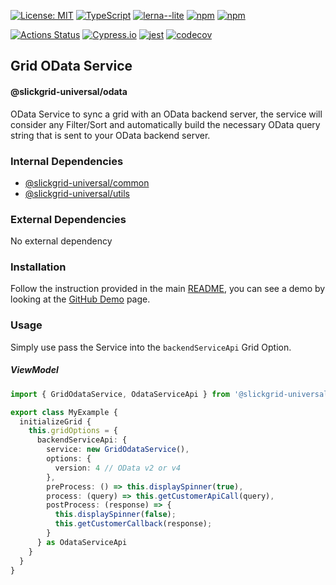 [![License: MIT](https://img.shields.io/badge/License-MIT-yellow.svg)](https://opensource.org/licenses/MIT)
[![TypeScript](https://img.shields.io/badge/%3C%2F%3E-TypeScript-%230074c1.svg)](http://www.typescriptlang.org/)
[![lerna--lite](https://img.shields.io/badge/maintained%20with-lerna--lite-e137ff)](https://github.com/slickgrid-stellar/lerna-lite)
[![npm](https://img.shields.io/npm/v/@slickgrid-universal/odata.svg)](https://www.npmjs.com/package/@slickgrid-universal/odata)
[![npm](https://img.shields.io/npm/dy/@slickgrid-universal/odata)](https://www.npmjs.com/package/@slickgrid-universal/odata)

[![Actions Status](https://github.com/slickgrid-stellar/slickgrid-universal/workflows/CI%20Build/badge.svg)](https://github.com/slickgrid-stellar/slickgrid-universal/actions)
[![Cypress.io](https://img.shields.io/badge/tested%20with-Cypress-04C38E.svg)](https://www.cypress.io/)
[![jest](https://jestjs.io/img/jest-badge.svg)](https://github.com/facebook/jest)
[![codecov](https://codecov.io/gh/slickgrid-stellar/slickgrid-universal/branch/master/graph/badge.svg)](https://codecov.io/gh/slickgrid-stellar/slickgrid-universal)

## Grid OData Service
#### @slickgrid-universal/odata

OData Service to sync a grid with an OData backend server, the service will consider any Filter/Sort and automatically build the necessary OData query string that is sent to your OData backend server.

### Internal Dependencies
- [@slickgrid-universal/common](https://github.com/slickgrid-stellar/slickgrid-universal/tree/master/packages/common)
- [@slickgrid-universal/utils](https://github.com/slickgrid-stellar/slickgrid-universal/tree/master/packages/utils)

### External Dependencies
No external dependency

### Installation
Follow the instruction provided in the main [README](https://github.com/slickgrid-stellar/slickgrid-universal#installation), you can see a demo by looking at the [GitHub Demo](https://slickgrid-stellar.github.io/slickgrid-universal/#/example09) page.

### Usage
Simply use pass the Service into the `backendServiceApi` Grid Option.

##### ViewModel
```ts
import { GridOdataService, OdataServiceApi } from '@slickgrid-universal/odata';

export class MyExample {
  initializeGrid {
    this.gridOptions = {
      backendServiceApi: {
        service: new GridOdataService(),
        options: {
          version: 4 // OData v2 or v4
        },
        preProcess: () => this.displaySpinner(true),
        process: (query) => this.getCustomerApiCall(query),
        postProcess: (response) => {
          this.displaySpinner(false);
          this.getCustomerCallback(response);
        }
      } as OdataServiceApi
    }
  }
}
```

